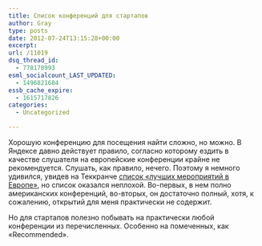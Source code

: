 ```yaml
---
title: Список конференций для стартапов
author: Gray
type: posts
date: 2012-07-24T13:15:28+00:00
excerpt:
url: /11019
dsq_thread_id:
  - 778178993
esml_socialcount_LAST_UPDATED:
  - 1496821684
essb_cache_expire:
  - 1615717826
categories:
  - Uncategorized

---
```








Хорошую конференцию для посещения найти сложно, но можно. В Яндексе давно действует правило, согласно которому ездить в качестве слушателя на европейские конференции крайне не рекомендуется. Слушать, как правило, нечего. Поэтому я немного удивился, увидев на Теккранче [список &#171;лучших мероприятий в Европе&#187;][1], но список оказался неплохой. Во-первых, в нем полно американских конференций, во-вторых, он достаточно полный, хотя, к сожалению, открытий для меня практически не содержит.

Но для стартапов полезно побывать на практически любой конференции из перечисленных. Особенно на помеченных, как &#171;Recommended&#187;.

 [1]: http://techcrunch.com/2012/07/24/the-best-annual-tech-startup-events-in-europe/